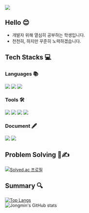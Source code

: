 <img src="https://capsule-render.vercel.app/api?type=waving&color=F5DA81&height=200&section=header&text=Jongmin's%20Github&fontSize=70" />

## Hello 😊
- 개발자 위해 열심히 공부하는 학생입니다.
- 천천히, 하지만 꾸준히 노력하겠습니다.

## Tech Stacks 💻

### Languages 📚
<img src="https://img.shields.io/badge/C-A8B9CC?style=flat-square&logo=c&logoColor=white"/> <img src="https://img.shields.io/badge/C++-00599C?style=flat-square&logo=cplusplus&logoColor=white"/> <img src="https://img.shields.io/badge/Python-3776AB?style=flat-square&logo=python&logoColor=white"/>

### Tools 🛠
<img src="https://img.shields.io/badge/Git-F05032?style=flat-square&logo=git&logoColor=white"/> <img src="https://img.shields.io/badge/Github-181717?style=flat-square&logo=github&logoColor=white"/> <img src="https://img.shields.io/badge/Sublime%20Text-FF9800?style=flat-square&logo=sublimetext&logoColor=white"/> <img src="https://img.shields.io/badge/Jupyter-F37626?style=flat-square&logo=jupyter&logoColor=white"/>

### Document 🖋
<img src="https://img.shields.io/badge/Tistory-000000?style=flat-square&logo=tistory&logoColor=white"/> <img src="https://img.shields.io/badge/Notion-000000?style=flat-square&logo=notion&logoColor=white"/>

## Problem Solving 📄✍
[![Solved.ac
프로필](http://mazassumnida.wtf/api/v2/generate_badge?boj=pjm0409)](https://solved.ac/pjm0409)

## Summary 🔍
[![Top Langs](https://github-readme-stats.vercel.app/api/top-langs/?username=jongmiiin&layout=donut)](https://github.com/jongmiiin/github-readme-stats)   
![Jongmin's GitHub stats](https://github-readme-stats.vercel.app/api?username=jongmiiin&show_icons=true&theme=transparent)

